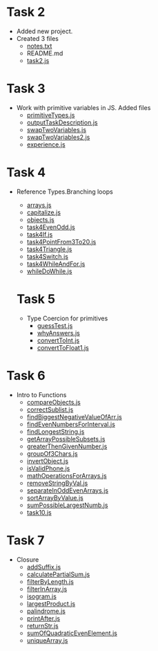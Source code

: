 # Task 2

- Added new project.
- Created 3 files
  - [notes.txt](notes.txt)
  - README.md
  - [task2.js](task2/task2.js)

# Task 3

- Work with primitive variables in JS. Added files
  - [primitiveTypes.js](task3JSIntroduction/primitiveTypes.js)
  - [outputTaskDescription.js](task3JSIntroduction/outputTaskDescription.js)
  - [swapTwoVariables.js](task3JSIntroduction/swapTwoVariables.js)
  - [swapTwoVariables2.js](task3JSIntroduction/swapTwoVariables2.js)
  - [experience.js](task3JSIntroduction/experience.js)

# Task 4

- Reference Types.Branching loops

  - [arrays.js](task4RefTypeBranchingLoops/arrays.js)
  - [capitalize.js](task4RefTypeBranchingLoops/capitalize.js)
  - [objects.js](task4RefTypeBranchingLoops/objects.js)
  - [task4EvenOdd.js](task4RefTypeBranchingLoops/task4EvenOdd.js)
  - [task4If.js](task4RefTypeBranchingLoops/task4If.js)
  - [task4PointFrom3To20.js](task4RefTypeBranchingLoops/task4PointFrom3To20.js)
  - [task4Triangle.js](task4RefTypeBranchingLoops/task4Triangle.js)
  - [task4Switch.js](task4RefTypeBranchingLoops/task4Switch.js)
  - [task4WhileAndFor.js](task4RefTypeBranchingLoops/task4WhileAndFor.js)
  - [whileDoWhile.js](task4RefTypeBranchingLoops/whileDoWhile.js)

  # Task 5

  - Type Coercion for primitives
    - [guessTest.js](task5TypeCoercionForPrimitives/guessTest.js)
    - [whyAnswers.js](task5TypeCoercionForPrimitives/whyAnswers.js)
    - [convertToInt.js](task5TypeCoercionForPrimitives/convertToInt.js)
    - [convertToFloat1.js](task5TypeCoercionForPrimitives/convertToFloat1.js)

# Task 6

- Intro to Functions
  - [compareObjects.js](task6Functions/compareObjects.js)
  - [correctSublist.js](task6Functions/correctSublist.js)
  - [findBiggestNegativeValueOfArr.js](task6Functions/findBiggestNegativeValueOfArr.js)
  - [findEvenNumbersForInterval.js](task6Functions/findEvenNumbersForInterval.js)
  - [findLongestString.js](task6Functions/findLongestString.js)
  - [getArrayPossibleSubsets.js](task6Functions/getArrayPossibleSubsets.js)
  - [greaterThenGivenNumber.js](task6Functions/greaterThenGivenNumber.js)
  - [groupOf3Chars.js](task6Functions/groupOf3Chars.js)
  - [invertObject.js](task6Functions/invertObject.js)
  - [isValidPhone.js](task6Functions/isValidPhone.js)
  - [mathOperationsForArrays.js](task6Functions/mathOperationsForArrays.js)
  - [removeStringByVal.js](task6Functions/removeStringByVal.js)
  - [separateInOddEvenArrays.js](task6Functions/separateInOddEvenArrays.js)
  - [sortArrayByValue.js](task6Functions/sortArrayByValue.js)
  - [sumPossibleLargestNumb.js](task6Functions/sumPossibleLargestNumb.js)
  - [task10.js](task6Functions/task10.js)

# Task 7

- Closure
  - [addSuffix.js](task7Closure/addSuffix.js)
  - [calculatePartialSum.js](task7Closure/calculatePartialSum.js)
  - [filterByLength.js](task7Closure/filterByLength.js)
  - [filterInArray.js](task7Closure/filterInArray.js)
  - [isogram.js](task7Closure/isogram.js)
  - [largestProduct.js](task7Closure/largestProduct.js)
  - [palindrome.js](task7Closure/palindrome.js)
  - [printAfter.js](task7Closure/printAfter.js)
  - [returnStr.js](task7Closure/returnStr.js)
  - [sumOfQuadraticEvenElement.js](task7Closure/sumOfQuadraticEvenElement.js)
  - [uniqueArray.js](task7Closure/uniqueArray.js)
